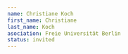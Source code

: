 ```yaml
---
name: Christiane Koch
first_name: Christiane 
last_name: Koch
asociation: Freie Universität Berlin
status: invited
---
```

